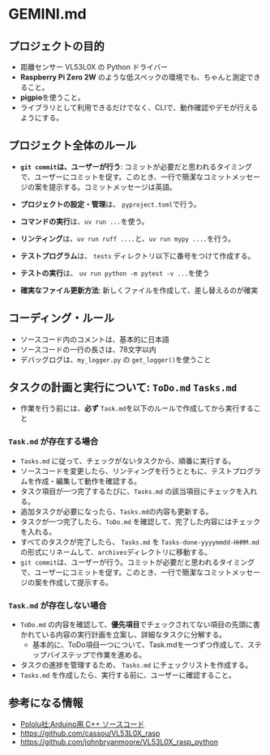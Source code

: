 # GEMINI.md

## プロジェクトの目的

- 距離センサー VL53L0X の Python ドライバー
- **Raspberry Pi Zero 2W** のような低スペックの環境でも、ちゃんと測定できること。
- **pigpio**を使うこと。
- ライブラリとして利用できるだけでなく、CLIで、動作確認やデモが行えるようにする。

## プロジェクト全体のルール

- **`git commit`は、ユーザーが行う**: コミットが必要だと思われるタイミングで、ユーザーにコミットを促す。このとき、一行で簡潔なコミットメッセージの案を提示する。コミットメッセージは英語。

- **プロジェクトの設定・管理**は、 `pyproject.toml`で行う。
- **コマンドの実行**は、`uv run ...`を使う。

- **リンティング**は、`uv run ruff ....`と、`uv run mypy ....`を行う。
- **テストプログラム**は、 `tests` ディレクトリ以下に番号をつけて作成する。
- **テストの実行**は、 `uv run python -m pytest -v ...`を使う

- **確実なファイル更新方法**: 新しくファイルを作成して、差し替えるのが確実


## コーディング・ルール

- ソースコード内のコメントは、基本的に日本語
- ソースコードの一行の長さは、78文字以内
- デバッグログは、`my_logger.py` の `get_logger()`を使うこと


## タスクの計画と実行について: `ToDo.md` `Tasks.md`

- 作業を行う前には、**必ず** `Task.md`を以下のルールで作成してから実行すること
 

### `Task.md` が存在する場合

- `Tasks.md` に従って、チェックがないタスクから、順番に実行する。
- ソースコードを変更したら、リンティングを行うとともに、テストプログラムを作成・編集して動作を確認する。
- タスク項目が一つ完了するたびに、`Tasks.md` の該当項目にチェックを入れる。
- 追加タスクが必要になったら、`Tasks.md`の内容も更新する。
- タスクが一つ完了したら、`ToDo.md` を確認して、完了した内容にはチェックを入れる。
- すべてのタスクが完了したら、 `Tasks.md` を `Tasks-done-yyyymmdd-HHMM.md` の形式にリネームして、`archives`ディレクトリに移動する。
- `git commit`は、ユーザーが行う。コミットが必要だと思われるタイミングで、ユーザーにコミットを促す。このとき、一行で簡潔なコミットメッセージの案を作成して提示する。


### `Task.md` が存在しない場合

- `ToDo.md` の内容を確認して、**優先項目**でチェックされてない項目の先頭に書かれている内容の実行計画を立案し、詳細なタスクに分解する。
    - 基本的に、ToDo項目一つについて、Task.mdを一つずつ作成して、ステップバイステップで作業を進める。
- タスクの進捗を管理するため、 `Tasks.md` にチェックリストを作成する。
- `Tasks.md` を作成したら、実行する前に、ユーザーに確認すること。


## 参考になる情報

- [Pololu社:Arduino用 C++ ソースコード](https://github.com/pololu/vl53l0x-arduino)
- https://github.com/cassou/VL53L0X_rasp
- https://github.com/johnbryanmoore/VL53L0X_rasp_python
